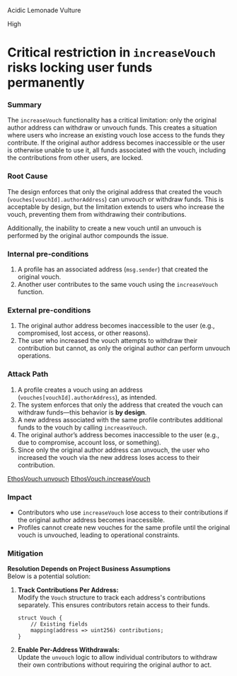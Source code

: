 Acidic Lemonade Vulture

High

# Critical restriction in `increaseVouch` risks locking user funds permanently

### Summary

The `increaseVouch` functionality has a critical limitation: only the original author address can withdraw or unvouch funds. This creates a situation where users who increase an existing vouch lose access to the funds they contribute. If the original author address becomes inaccessible or the user is otherwise unable to use it, all funds associated with the vouch, including the contributions from other users, are locked.  

### Root Cause

The design enforces that only the original address that created the vouch (`vouches[vouchId].authorAddress`) can unvouch or withdraw funds. This is acceptable by design, but the limitation extends to users who increase the vouch, preventing them from withdrawing their contributions.  

Additionally, the inability to create a new vouch until an unvouch is performed by the original author compounds the issue.  

### Internal pre-conditions

1. A profile has an associated address (`msg.sender`) that created the original vouch.  
2. Another user contributes to the same vouch using the `increaseVouch` function.  

### External pre-conditions

1. The original author address becomes inaccessible to the user (e.g., compromised, lost access, or other reasons).  
2. The user who increased the vouch attempts to withdraw their contribution but cannot, as only the original author can perform unvouch operations.  

### Attack Path

1. A profile creates a vouch using an address (`vouches[vouchId].authorAddress`), as intended.  
2. The system enforces that only the address that created the vouch can withdraw funds—this behavior is **by design**.  
3. A new address associated with the same profile contributes additional funds to the vouch by calling `increaseVouch`.  
4. The original author’s address becomes inaccessible to the user (e.g., due to compromise, account loss, or something).  
5. Since only the original author address can unvouch, the user who increased the vouch via the new address loses access to their contribution.  

[EthosVouch.unvouch](https://github.com/sherlock-audit/2024-11-ethos-network-ii/blob/57c02df7c56f0b18c681a89ebccc28c86c72d8d8/ethos/packages/contracts/contracts/EthosVouch.sol#L452-L452)
[EthosVouch.increaseVouch](https://github.com/sherlock-audit/2024-11-ethos-network-ii/blob/57c02df7c56f0b18c681a89ebccc28c86c72d8d8/ethos/packages/contracts/contracts/EthosVouch.sol#L426-L426)

### Impact

- Contributors who use `increaseVouch` lose access to their contributions if the original author address becomes inaccessible.  
- Profiles cannot create new vouches for the same profile until the original vouch is unvouched, leading to operational constraints.  

### Mitigation

**Resolution Depends on Project Business Assumptions**  
Below is a potential solution:  

1. **Track Contributions Per Address:**  
   Modify the `Vouch` structure to track each address's contributions separately. This ensures contributors retain access to their funds.  

   ```solidity
   struct Vouch {
       // Existing fields
       mapping(address => uint256) contributions;
   }
   ```

2. **Enable Per-Address Withdrawals:**  
   Update the `unvouch` logic to allow individual contributors to withdraw their own contributions without requiring the original author to act.  

